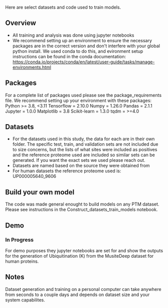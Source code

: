 
Here are select datasets and code used to train models. 

## Overview
- All training and analysis was done using jupyter notebooks
- We recommend setting up an environment to ensure the necessary packages are in the correct version and don't interfere with your global python install. We used conda to do this, and evironment setup instructions can be found in the conda documentation: https://conda.io/projects/conda/en/latest/user-guide/tasks/manage-environments.html

## Packages
For a complete list of packages used please see the package_requirements file. We recommend setting up your environment with these packages:
Python >= 3.8, <3.11
Tensorflow = 2.10.0
Numpy = 1.26.0
Pandas = 2.1.1
Jupyter = 1.0.0
Matplotlib = 3.8
Scikit-learn = 1.3.0
tqdm = >=4.0

## Datasets
- For the datasets used in this study, the data for each are in their own folder. The specific test, train, and validation sets are not included due to size concerns, but the lists of what sites were included as positives and the reference proteome used are included so similar sets can be generated. If you want the exact sets we used please reach out. 
- Datasets are named based on the source they were obtained from
- For human datasets the reference proteome used is: UP000005640_9606

## Build your own model
The code was made general enought to build models on any PTM dataset. Please see instructions in the Construct_datasets_train_models notebook. 

## Demo
### In Progress
For demo purposes they jupyter notebooks are set for and show the outputs for the generation of Ubiquitination (K) from the MusiteDeep dataset for human proteins. 

## Notes
Dataset generation and training on a personal computer can take anywhere from seconds to a couple days and depends on dataset size and your system capabilites. 

